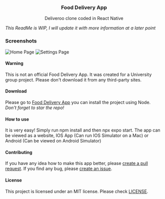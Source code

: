 <div><h3 align="center">Food Delivery App</h3></div>
<p align="center">Deliveroo clone coded in React Native</p>
<p align="center">
</p>

*This ReadMe is WIP, I will update it with more information at a later point*

### Screenshots
  <img alt="Home Page" src="assets/HWIDSpoofer_2RGRfPEVCc.png" />
  <img alt="Settings Page" src="assets/HWIDSpoofer_DsgWUq5ujc.png" />

#### Warning
This is not an official Food Delivery App. It was created for a University group project. Please don't download it from any third-party sites.

#### Download 
Please go to [Food Delivery App](https://github.com/JaredWestley/Food-Delivery-App/tree/main/food-delivery-app) you can install the project using Node. *Don't forget to star the repo!*

#### How to use
It is very easy! Simply run npm install and then npx expo start. The app can be viewed as a website, IOS App (Can run IOS Simulator on a Mac) or Android (Can be viewed on Android Simulator)

#### Contributing
If you have any idea how to make this app better, please [create a pull request](https://github.com/JaredWestley/Food-Delivery-App/compare). If you find any bug, please [create an issue](https://github.com/JaredWestley/Food-Delivery-App/issues/new/choose).

#### License
This project is licensed under an MIT license. Please check [LICENSE](LICENSE).
